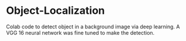 # Object-Localization
Colab code to detect object in a background image via deep learning. A VGG 16 neural network was fine tuned to make the detection.


